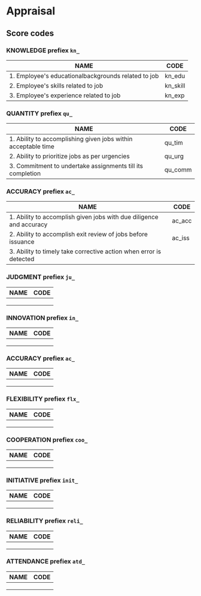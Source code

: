 # Appraisal

## Score codes

### KNOWLEDGE prefiex ```kn_```

| NAME  | CODE  |
|---|---|
|  1. Employee's educationalbackgrounds related to job   | kn_edu   |
|  2. Employee's skills related to job  |  kn_skill |
|  3. Employee's experience related to job  |  kn_exp |


### QUANTITY prefiex ```qu_```

| NAME  | CODE  |
|---|---|
| 1. Ability to accomplishing given jobs within acceptable time  | qu_tim  |
| 2. Ability to prioritize jobs as per urgencies   |  qu_urg |
| 3. Commitment to undertake assignments till its completion | qu_comm  |

### ACCURACY prefiex ```ac_```

| NAME  | CODE  |
|---|---|
| 1. Ability to accomplish given jobs with due diligence and accuracy   | ac_acc  |
| 2. Ability to accomplish exit review of jobs before issuance | ac_iss  |
| 3. Ability to timely take corrective action when error is detected   |   |

### JUDGMENT prefiex ```ju_```

| NAME  | CODE  |
|---|---|
|   |   |
|   |   |
|   |   |

### INNOVATION prefiex ```in_```

| NAME  | CODE  |
|---|---|
|   |   |
|   |   |
|   |   |

### ACCURACY prefiex ```ac_```

| NAME  | CODE  |
|---|---|
|   |   |
|   |   |
|   |   |

### FLEXIBILITY prefiex ```flx_```

| NAME  | CODE  |
|---|---|
|   |   |
|   |   |
|   |   |

### COOPERATION prefiex ```coo_```

| NAME  | CODE  |
|---|---|
|   |   |
|   |   |
|   |   |

### INITIATIVE prefiex ```init_```

| NAME  | CODE  |
|---|---|
|   |   |
|   |   |
|   |   |


### RELIABILITY prefiex ```reli_```

| NAME  | CODE  |
|---|---|
|   |   |
|   |   |
|   |   |

### ATTENDANCE prefiex ```atd_```

| NAME  | CODE  |
|---|---|
|   |   |
|   |   |
|   |   |